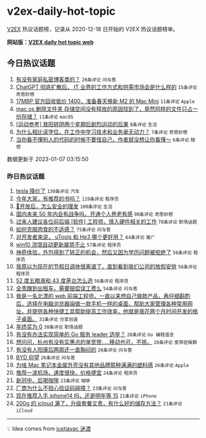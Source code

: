 # v2ex-daily-hot-topic

[V2EX](https://www.v2ex.com/) 热议话题榜，记录从 2020-12-18 日开始的 V2EX 热议话题榜单。

**网站版：[V2EX daily hot topic web](https://boojack.github.io/v2ex-daily-hot-topic-web/)**

## 今日热议话题

<!-- TODAY BEGIN -->

1. [有没有家庭私密博客类的？](https://www.v2ex.com/t/907121) `26条评论` `问与答`
1. [ChatGPT 彻底扩散后， IT 业界的工作方式和供需市场会是什么样的](https://www.v2ex.com/t/907132) `15条评论` `奇思妙想`
1. [17MBP 官方回收抵价 1400，准备春天换新 M2 的 Mac Mini](https://www.v2ex.com/t/907130) `11条评论` `Apple`
1. [mac os 删除文件夹 存储空间没有释放的原因找到了，竟然同样的文件只占一份存储？](https://www.v2ex.com/t/907122) `11条评论` `macOS`
1. [[运动参考] 我阳转阴两个星期后剧烈运动的后果](https://www.v2ex.com/t/907131) `8条评论` `生活`
1. [为什么相比读学位，在工作中学习技术和业务毫无动力？](https://www.v2ex.com/t/907124) `7条评论` `奇思妙想`
1. [当你看不懂别人的代码的时候不要怪自己，作者就没想让你看懂～](https://www.v2ex.com/t/907127) `6条评论` `随想`

数据更新于 2023-01-07 03:15:50

<!-- TODAY END -->

### 昨日热议话题

<!-- YESTERDAY BEGIN -->

1. [tesla 降价了](https://www.v2ex.com/t/906917) `130条评论` `汽车`
1. [今年大家，有推荐的书吗？](https://www.v2ex.com/t/906929) `119条评论` `程序员`
1. [🦠开放后，怎么安全的理发](https://www.v2ex.com/t/906909) `100条评论` `生活`
1. [国内未来 50 年内会有战争吗，开通个人养老有感](https://www.v2ex.com/t/906967) `98条评论` `奇思妙想`
1. [过来人建议各位前后端 [软件] 工程师，慎入硬件相关的工作](https://www.v2ex.com/t/906962) `78条评论` `职场话题`
1. [如何克服肉食的不适感？](https://www.v2ex.com/t/907027) `75条评论` `问与答`
1. [对开发者来说， uTools 和 He3 哪个更好用？](https://www.v2ex.com/t/906905) `64条评论` `推广`
1. [win10 流氓自动更新屡禁不止](https://www.v2ex.com/t/906910) `57条评论` `程序员`
1. [神奇体验，外包得到了转正的机会，然后又因为学历问题被拒绝了](https://www.v2ex.com/t/907026) `56条评论` `程序员`
1. [我原以为现在的节假日调休很离谱了，直到看到我们公司的放假安排](https://www.v2ex.com/t/906904) `56条评论` `程序员`
1. [52 度五粮液和 43 度茅台怎么选](https://www.v2ex.com/t/906958) `56条评论` `程序员`
1. [全责蹭到出租车，需要赔偿误工费么](https://www.v2ex.com/t/906978) `54条评论` `问与答`
1. [我是一名北漂的 web 前端工程师，一直以来想自己做款产品，再仔细斟酌后，选择在电脑浏览器端做一款手机一样的桌面，帮助大家管理各种常用网址，并提供各种快捷工具帮助提高工作效率，他就是我花两个月时间开发的格子桌面。](https://www.v2ex.com/t/907061) `31条评论` `分享创造`
1. [年终奖为 0](https://www.v2ex.com/t/907036) `30条评论` `职场话题`
1. [有没有办法实现简单的 Go 服务 leader 选举？](https://www.v2ex.com/t/907067) `28条评论` `Go 编程语言`
1. [想问问，杭州有没有实惠点的单宽带.....移动也可，不挑。](https://www.v2ex.com/t/907012) `28条评论` `宽带症候群`
1. [有没有人阳康后两周还一直胸闷的](https://www.v2ex.com/t/907021) `26条评论` `问与答`
1. [BYD 仰望](https://www.v2ex.com/t/906986) `26条评论` `问与答`
1. [为啥 Mac 笔记本金属外壳没有其他品牌那种满满的塑料感](https://www.v2ex.com/t/906948) `26条评论` `Apple`
1. [推荐一波机场，速度很快，价格便宜](https://www.v2ex.com/t/906946) `24条评论` `程序员`
1. [新冠中、后喝咖啡](https://www.v2ex.com/t/907080) `23条评论` `咖啡`
1. [厂商为什么不担心验证码碰撞？](https://www.v2ex.com/t/906936) `23条评论` `问与答`
1. [现在推荐入手 iphone14 吗，还是明年等 15](https://www.v2ex.com/t/906969) `21条评论` `iPhone`
1. [200g 的 icloud 满了，升级套餐又贵，有什么好的储存方法？](https://www.v2ex.com/t/906925) `21条评论` `iCloud`

<!-- YESTERDAY END -->

---

💡 Idea comes from [justjavac 迷渡](https://github.com/justjavac/)
